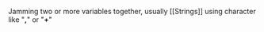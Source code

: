 Jamming two or more variables together, usually [[Strings]] using character like "**,**" or "**+**"
